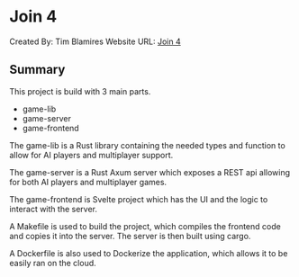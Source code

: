 # Join 4

Created By: Tim Blamires
Website URL: [Join 4](www.join4.app)

## Summary

This project is build with 3 main parts.

- game-lib
- game-server
- game-frontend

The game-lib is a Rust library containing the needed types and function to allow for AI players and multiplayer support.

The game-server is a Rust Axum server which exposes a REST api allowing for both AI players and multiplayer games.

The game-frontend is Svelte project which has the UI and the logic to interact with the server.

A Makefile is used to build the project, which compiles the frontend code and copies it into the server. The server is then built using cargo.

A Dockerfile is also used to Dockerize the application, which allows it to be easily ran on the cloud.

